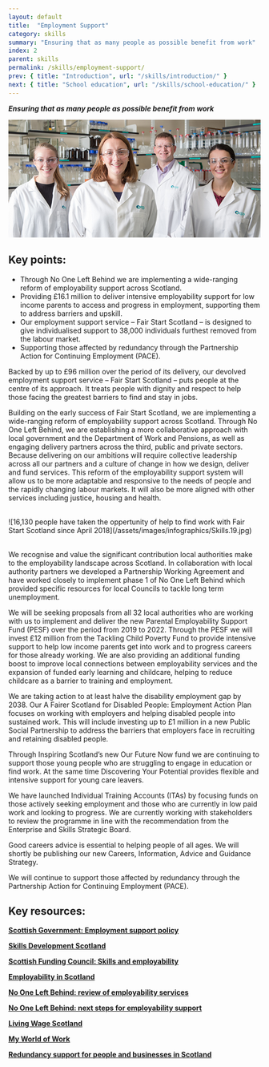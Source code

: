 ```yaml
---
layout: default
title:  "Employment Support"
category: skills
summary: "Ensuring that as many people as possible benefit from work"
index: 2
parent: skills
permalink: /skills/employment-support/
prev: { title: "Introduction", url: "/skills/introduction/" }
next: { title: "School education", url: "/skills/school-education/" }
---
```

***Ensuring that as many people as possible benefit from work***

![A photograph of 4 people in lab coats and protective glasses](/assets/images/pageimages/Skills.31.jpg)  

## Key points:

* Through No One Left Behind we are implementing a wide-ranging reform of  employability support across Scotland.
* Providing £16.1 million to deliver intensive employability support for low income parents to access and progress in employment, supporting them to address barriers and upskill.  
* Our employment support service – Fair Start Scotland – is designed to give individualised support to 38,000 individuals furthest removed from the labour market.
* Supporting those affected by redundancy through the Partnership Action for Continuing Employment (PACE).

Backed by up to £96 million over the period of its delivery, our devolved employment support service – Fair Start Scotland – puts people at the centre of its approach.  It treats people with dignity and respect to help those facing the greatest barriers to find and stay in jobs.  

Building on the early success of Fair Start Scotland, we are implementing a wide-ranging reform of employability support across Scotland.  Through No One Left Behind, we are establishing a more collaborative approach with local government and the Department of Work and Pensions, as well as engaging delivery partners across the third, public and private sectors.  Because delivering on our ambitions will require collective leadership across all our partners and a culture of change in how we design, deliver and fund services.  This reform of the employability support system will allow us to be more adaptable and responsive to the needs of people and the rapidly changing labour markets.  It will also be more aligned with other services including justice, housing and health.   

<br>
![16,130 people have taken the oppertunity of help to find work with Fair Start Scotland since April 2018](/assets/images/infographics/Skills.19.jpg)
<br><br>


We recognise and value the significant contribution local authorities make to the employability landscape across Scotland.  In collaboration with local authority partners we developed a Partnership Working Agreement and have worked closely to implement phase 1 of No One Left Behind which provided specific resources for local Councils to tackle long term unemployment.  

We will be seeking proposals from all 32 local authorities who are working with us to implement and deliver the new Parental Employability Support Fund (PESF) over the period from 2019 to 2022.  Through the PESF we will invest £12 million from the Tackling Child Poverty Fund to provide intensive support to help low income parents get into work and to progress careers for those already working.  We are also providing an additional funding boost to improve local connections between employability services and the expansion of funded early learning and childcare, helping to reduce childcare as a barrier to training and employment.  

We are taking action to at least halve the disability employment gap by 2038.  Our A Fairer Scotland for Disabled People: Employment Action Plan focuses on working with employers and helping disabled people into sustained work. This will include investing up to £1 million in a new Public Social Partnership to address the barriers that employers face in recruiting and retaining disabled people.  

Through Inspiring Scotland’s new Our Future Now fund we are continuing to support those young people who are struggling to engage in education or find work.  At the same time Discovering Your Potential provides flexible and intensive support for young care leavers.  

We have launched Individual Training Accounts (ITAs) by focusing funds on those actively seeking employment and those who are currently in low paid work and looking to progress.  We are currently working with stakeholders to review the programme in line with the recommendation from the Enterprise and Skills Strategic Board.  

Good careers advice is essential to helping people of all ages.  We will shortly be publishing our new Careers, Information, Advice and Guidance Strategy.  

We will continue to support those affected by redundancy through the Partnership Action for Continuing Employment (PACE).  

## Key resources:

**[Scottish Government: Employment support policy](https://www.gov.scot/policies/employment-support/)**

**[Skills Development Scotland](https://www.skillsdevelopmentscotland.co.uk/)**

**[Scottish Funding Council: Skills and employability](http://www.sfc.ac.uk/skills/skills.aspx/)**

**[Employability in Scotland](http://www.employabilityinscotland.com/)**

**[No One Left Behind: review of employability services](https://www.gov.scot/publications/one-left-behind-review-employability-services/)**

**[No One Left Behind: next steps for employability support](https://www.gov.scot/publications/one-left-behind-next-steps-integration-alignment-employability-support-scotland/)**

**[Living Wage Scotland](https://scottishlivingwage.org/)**

**[My World of Work](https://www.myworldofwork.co.uk/)**

**[Redundancy support for people and businesses in Scotland](https://www.skillsdevelopmentscotland.co.uk/what-we-do/employability-skills/partnership-action-for-continuing-employment-pace/)**
